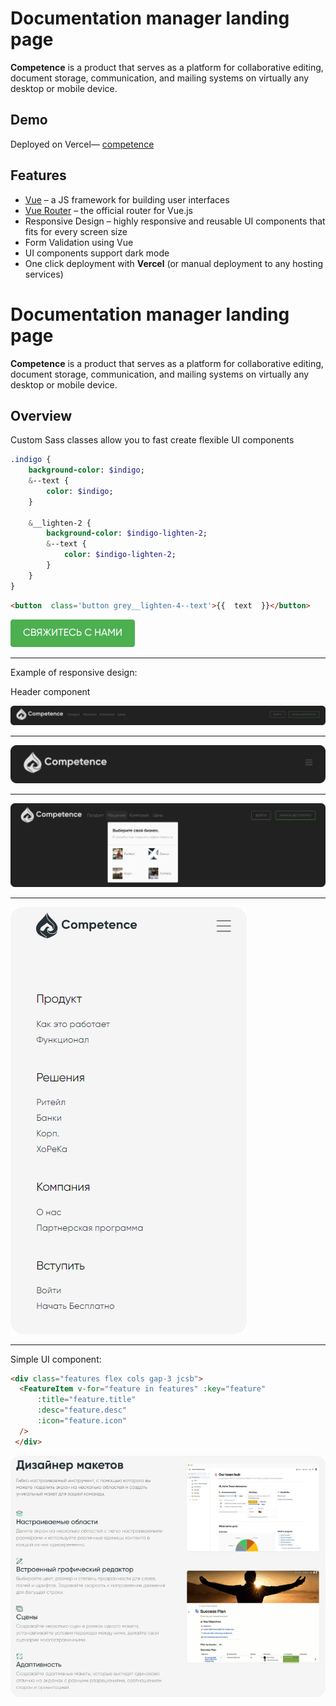 # Documentation manager landing page
__Competence__ is a product that serves as a platform for collaborative editing, document storage, communication, and mailing systems on virtually any desktop or mobile device.

## Demo
Deployed on Vercel— [competence](https://competence.vercel.app/)


##  Features
-  [Vue](https://vuejs.org/) – a JS framework for building user interfaces
 -  [Vue Router](https://router.vuejs.org/) – the official router for Vue.js
 - Responsive Design – highly responsive and reusable UI components that fits for every screen size
 - Form Validation using Vue
 - UI components support dark mode
 - One click deployment with __Vercel__ (or manual deployment to any hosting services)
# Documentation manager landing page
__Competence__ is a product that serves as a platform for collaborative editing, document storage, communication, and mailing systems on virtually any desktop or mobile device.


##  Overview

Custom Sass classes allow you to fast create flexible UI components 

```sass
.indigo {
	background-color: $indigo;
	&--text {
		color: $indigo;
	}
	
	&__lighten-2 {
		background-color: $indigo-lighten-2;
		&--text {
			color: $indigo-lighten-2;
		}
	}
}
```

```html
<button  class='button grey__lighten-4--text'>{{  text  }}</button>
```

![Button](/src/assets/img/readme/button.PNG)

---

Example of responsive design:

Header component

![Header Large](/src/assets/img/readme/header-large.PNG)

---

![Header Small](/src/assets/img/readme/header-small.PNG)

---

![Header Dropdown](/src/assets/img/readme/header-dropdown.PNG)

---

![Header Mobile](/src/assets/img/readme/header-mobile.PNG)

---

Simple UI component:

```html
<div class="features flex cols gap-3 jcsb">
  <FeatureItem v-for="feature in features" :key="feature"
      :title="feature.title"
      :desc="feature.desc"
      :icon="feature.icon"
  />
 </div>
```
![Features](/src/assets/img/readme/features.PNG)

